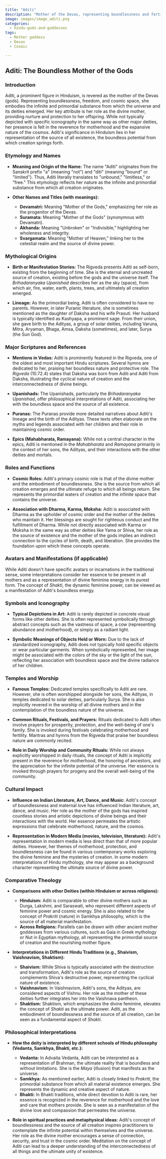 ```yaml
---
title: "Aditi"
description: "Mother of the Devas, representing boundlessness and fertility."
image: images/image_aditi.png
categories:
  - hindu-gods-and-goddesses
tags:
  - Mother goddess
  - Devas
  - Cosmic

---
```


## Aditi: The Boundless Mother of the Gods

### Introduction

Aditi, a prominent figure in Hinduism, is revered as the mother of the Devas (gods). Representing boundlessness, freedom, and cosmic space, she embodies the infinite and primordial substance from which the universe and its deities emerged. Her key attribute is her role as the divine mother, providing nurture and protection to her offspring. While not typically depicted with specific iconography in the same way as other major deities, her presence is felt in the reverence for motherhood and the expansive nature of the cosmos. Aditi's significance in Hinduism lies in her representation of the source of all existence, the boundless potential from which creation springs forth.

###  Etymology and Names

*   **Meaning and Origin of the Name:** The name "Aditi" originates from the Sanskrit prefix "a" (meaning "not") and "diti" (meaning "bound" or "limited"). Thus, Aditi literally translates to "unbound," "limitless," or "free." This etymology reflects her nature as the infinite and primordial substance from which all creation originates.

*   **Other Names and Titles (with meanings):**
    *   **Devamatri:** Meaning "Mother of the Gods," emphasizing her role as the progenitor of the Devas.
    *   **Suramata:** Meaning "Mother of the Gods" (synonymous with Devamatri).
    *   **Akhanda:** Meaning "Unbroken" or "Indivisible," highlighting her wholeness and integrity.
    *   **Svargamata:** Meaning "Mother of Heaven," linking her to the celestial realm and the source of divine power.

###  Mythological Origins

*   **Birth or Manifestation Stories:** The Rigveda presents Aditi as self-born, existing from the beginning of time. She is the eternal and uncreated source of creation, existing before the gods and the universe itself. The *Brihadaranyaka Upanishad* describes her as the sky (space), from which air, fire, water, earth, plants, trees, and ultimately all creation emerged.

*   **Lineage:** As the primordial being, Aditi is often considered to have no parents. However, in later Puranic literature, she is sometimes mentioned as the daughter of Daksha and his wife Prasuti. Her husband is typically identified as Kashyapa, a prominent sage. From their union, she gave birth to the Adityas, a group of solar deities, including Varuna, Mitra, Aryaman, Bhaga, Amsa, Daksha (sometimes), and later, Surya (the Sun God).

###  Major Scriptures and References

*   **Mentions in Vedas:** Aditi is prominently featured in the Rigveda, one of the oldest and most important Hindu scriptures. Several hymns are dedicated to her, praising her boundless nature and protective role. The *Rigveda* (10.72.4) states that Daksha was born from Aditi and Aditi from Daksha, illustrating the cyclical nature of creation and the interconnectedness of divine beings.

*   **Upanishads:** The Upanishads, particularly the *Brihadaranyaka Upanishad*, offer philosophical interpretations of Aditi, associating her with the boundless space and the source of all existence.

*   **Puranas:** The Puranas provide more detailed narratives about Aditi's lineage and the birth of the Adityas. These texts often elaborate on the myths and legends associated with her children and their role in maintaining cosmic order.

*   **Epics (Mahabharata, Ramayana):** While not a central character in the epics, Aditi is mentioned in the *Mahabharata* and *Ramayana* primarily in the context of her sons, the Adityas, and their interactions with the other deities and mortals.

###  Roles and Functions

*   **Cosmic Roles:** Aditi's primary cosmic role is that of the divine mother and the embodiment of boundlessness. She is the source from which all creation emerges and the ultimate refuge to which all beings return. She represents the primordial waters of creation and the infinite space that contains the universe.

*   **Association with Dharma, Karma, Moksha:** Aditi is associated with Dharma as the upholder of cosmic order and the mother of the deities who maintain it. Her blessings are sought for righteous conduct and the fulfillment of Dharma. While not directly associated with Karma or Moksha in the same way as other deities like Yama or Shiva, her role as the source of existence and the mother of the gods implies an indirect connection to the cycles of birth, death, and liberation. She provides the foundation upon which these concepts operate.

###  Avatars and Manifestations (if applicable)

While Aditi doesn't have specific avatars or incarnations in the traditional sense, some interpretations consider her essence to be present in all mothers and as a representation of divine feminine energy in its purest form. The concept of *Shakti*, the dynamic feminine power, can be viewed as a manifestation of Aditi's boundless energy.

###  Symbols and Iconography

*   **Typical Depictions in Art:** Aditi is rarely depicted in concrete visual forms like other deities. She is often represented symbolically through abstract concepts such as the vastness of space, a cow (representing abundance and motherhood), or simply as a radiant light.

*   **Symbolic Meanings of Objects Held or Worn:** Due to the lack of standardized iconography, Aditi does not typically hold specific objects or wear particular garments. When symbolically represented, her image might be associated with the colors of the sky or the light of the sun, reflecting her association with boundless space and the divine radiance of her children.

###  Temples and Worship

*   **Famous Temples:** Dedicated temples specifically to Aditi are rare. However, she is often worshipped alongside her sons, the Adityas, in temples dedicated to solar deities, particularly Surya. She is also implicitly revered in the worship of all divine mothers and in the contemplation of the boundless nature of the universe.

*   **Common Rituals, Festivals, and Prayers:** Rituals dedicated to Aditi often involve prayers for prosperity, protection, and the well-being of one's family. She is invoked during festivals celebrating motherhood and fertility. Mantras and hymns from the Rigveda that praise her boundless nature are commonly recited.

*   **Role in Daily Worship and Community Rituals:** While not always explicitly worshipped in daily rituals, the concept of Aditi is implicitly present in the reverence for motherhood, the honoring of ancestors, and the appreciation for the infinite potential of the universe. Her essence is invoked through prayers for progeny and the overall well-being of the community.

###  Cultural Impact

*   **Influence on Indian Literature, Art, Dance, and Music:** Aditi's concept of boundlessness and maternal love has influenced Indian literature, art, dance, and music. Her role as the mother of the gods has inspired countless stories and artistic depictions of divine beings and their interactions with the world. Her essence permeates the artistic expressions that celebrate motherhood, nature, and the cosmos.

*   **Representation in Modern Media (movies, television, literature):** Aditi's representation in modern media is less direct than that of more popular deities. However, her themes of motherhood, protection, and boundlessness can be found in various contemporary works exploring the divine feminine and the mysteries of creation. In some modern interpretations of Hindu mythology, she may appear as a background character representing the ultimate source of divine power.

###  Comparative Theology

*   **Comparisons with other Deities (within Hinduism or across religions):**
    *   **Hinduism:** Aditi is comparable to other divine mothers such as Durga, Lakshmi, and Saraswati, who represent different aspects of feminine power and cosmic energy. She is also related to the concept of *Prakriti* (nature) in Samkhya philosophy, which is the source of all material manifestation.
    *   **Across Religions:** Parallels can be drawn with other ancient mother goddesses from various cultures, such as Gaia in Greek mythology or Nut in Egyptian mythology, all representing the primordial source of creation and the nourishing mother figure.

*   **Interpretations in Different Hindu Traditions (e.g., Shaivism, Vaishnavism, Shaktism):**
    *   **Shaivism:** While Shiva is typically associated with the destruction and transformation, Aditi's role as the source of creation complements Shiva's destructive power, representing the cyclical nature of existence.
    *   **Vaishnavism:** In Vaishnavism, Aditi's sons, the Adityas, are considered aspects of Vishnu. Her role as the mother of these deities further integrates her into the Vaishnava pantheon.
    *   **Shaktism:** Shaktism, which emphasizes the divine feminine, elevates the concept of *Shakti* as the ultimate power. Aditi, as the embodiment of boundlessness and the source of all creation, can be seen as a fundamental aspect of *Shakti*.

###  Philosophical Interpretations

*   **How the deity is interpreted by different schools of Hindu philosophy (Vedanta, Samkhya, Bhakti, etc.):**
    *   **Vedanta:** In Advaita Vedanta, Aditi can be interpreted as a representation of Brahman, the ultimate reality that is boundless and without limitations. She is the *Maya* (illusion) that manifests as the universe.
    *   **Samkhya:** As mentioned earlier, Aditi is closely linked to *Prakriti*, the primordial substance from which all material existence emerges. She represents the dynamic and creative aspect of nature.
    *   **Bhakti:** In Bhakti traditions, while direct devotion to Aditi is rare, her essence is recognized in the reverence for motherhood and the love and care that mothers provide. She is seen as a manifestation of the divine love and compassion that permeates the universe.

*   **Role in spiritual practices and metaphysical ideas:** Aditi's concept of boundlessness and the source of all creation inspires practitioners to contemplate the infinite potential within themselves and the universe. Her role as the divine mother encourages a sense of connection, security, and trust in the cosmic order. Meditation on the concept of Aditi can lead to a deeper understanding of the interconnectedness of all things and the ultimate unity of existence.

